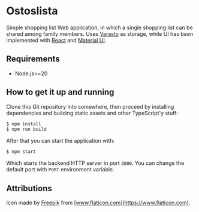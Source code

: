 # Ostoslista

Simple shopping list Web application, in which a single shopping list can be
shared among family members. Uses [Varasto] as storage, while UI has been
implemented with [React] and [Material UI].

[Varasto]: https://github.com/RauliL/varasto
[React]: https://reactjs.org
[Material UI]: https://material-ui.com

## Requirements

* Node.js>=20

## How to get it up and running

Clone this Git repository into somewhere, then proceed by installing
dependencies and building static assets and other TypeScript'y stuff:

```bash
$ npm install
$ npm run build
```

After that you can start the application with:

```bash
$ npm start
```

Which starts the backend HTTP server in port `3000`. You can change the default
port with `PORT` environment variable.

## Attributions

Icon made by [Freepik] from [www.flaticon.com](https://www.flaticon.com).

[Freepik]: https://www.flaticon.com/authors/freepik
